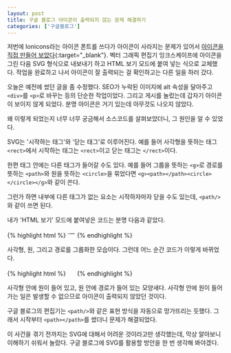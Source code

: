 ```yaml
---
layout: post
title: 구글 블로그 아이콘이 출력되지 않는 문제 해결하기
categories: ['구글블로그']
---
```

저번에 Ionicons라는 아이콘 폰트를 쓰다가 아이콘이 사라지는 문제가 있어서 [아이콘을 직접 만들어 보았다](https://thefirelog.blogspot.com/2022/11/blog-post_11.html){:target="_blank"}. 벡터 그래픽 편집기 잉크스케이프에 아이콘을 그린 다음 SVG 형식으로 내보내기 하고 HTML 보기 모드에 붙여 넣는 식으로 교체했다. 작업을 완료하고 나서 아이콘이 잘 출력되는 걸 확인하고는 다른 일을 하러 갔다.

오늘은 예전에 썼던 글을 좀 수정했다. SEO가 누락된 이미지에 alt 속성을 달아주고 `<div>`를 `<p>`로 바꾸는 등의 단순한 작업이었다. 그리고 게시를 눌렀는데 갑자기 아이콘이 보이지 않게 되었다. 분명 아이콘은 거기 있는데 아무것도 나오지 않았다. 

왜 이렇게 되었는지 너무 너무 궁금해서 소스코드를 살펴보았더니, 그 원인을 알 수 있었다.

SVG는 '시작하는 태그'와 '닫는 태그'로 이루어진다. 예를 들어 사각형을 뜻하는 태그 `<rect>`에서 시작하는 태그는 `<rect>`이고 닫는 태그는 `</rect>`이다. 

한편 태그 안에는 다른 태그가 들어갈 수도 있다. 예를 들어 그룹을 뜻하는 `<g>`로 경로를 뜻하는 `<path>`와 원을 뜻하는 `<circle>`을 묶었다면 `<g><path></path><circle></circle></g>`와 같이 쓴다. 

그런가 하면 내부에 다른 태그가 없는 요소는 시작하자마자 닫을 수도 있는데, `<path/>`와 같이 쓰면 된다.

내가 'HTML 보기' 모드에 붙여넣은 코드는 분명 다음과 같았다.

{% highlight html %}
<svg height="18px" version="1.1" viewbox="0 0 38.291 38.291" width="18px" xmlns="http://www.w3.org/2000/svg">
    <g transform="translate(299.68 -51.822)">
        <rect fill="none" height="38.291" style="paint-order: markers stroke;" width="38.291" x="-299.68" y="51.822"/>
        <circle cx="-295.53" cy="70.947" fill-rule="evenodd" fill="#4e4e4e" r="2.281" style="paint-order: markers stroke;"/>
        <path d="m-289.03 71.025h24.123" fill-rule="evenodd" fill="#4e4e4e" stroke-linecap="round" stroke-linejoin="round" stroke-miterlimit="100" stroke-width="2.876" stroke="#4e4e4e" style="paint-order: markers stroke;"/>
    </g>
</svg>
{% endhighlight %}

사각형, 원, 그리고 경로를 그룹화한 모습이다. 그런데 어느 순간 코드가 이렇게 바뀌었다.

{% highlight html %}
<svg height="18px" version="1.1" viewbox="0 0 38.291 38.291" width="18px" xmlns="http://www.w3.org/2000/svg">
    <g transform="translate(299.68 -51.822)">
        <rect fill="none" height="38.291" style="paint-order: markers stroke;" width="38.291" x="-299.68" y="51.822">
            <circle cx="-295.53" cy="70.947" fill-rule="evenodd" fill="#4e4e4e" r="2.281" style="paint-order: markers stroke;">
                <path d="m-289.03 71.025h24.123" fill-rule="evenodd" fill="#4e4e4e" stroke-linecap="round" stroke-linejoin="round" stroke-miterlimit="100" stroke-width="2.876" stroke="#4e4e4e" style="paint-order: markers stroke;"></path>
             </circle>
        </rect>
    </g>
</svg>
{% endhighlight %}

사각형 안에 원이 들어 있고, 원 안에 경로가 들어 있는 모양새다. 사각형 안에 원이 들어가는 일은 발생할 수 없으므로 아이콘이 출력되지 않았던 것이다.

구글 블로그의 편집기는 `<path/>`와 같은 표현 방식을 자동으로 망가뜨리는 듯했다. 그래서 시작부터 `<path></path>`를 썼더니 문제가 해결되었다.

이 사건을 겪기 전까지는 SVG에 대해서 어려운 것이라고만 생각했는데, 막상 알아보니 이해하기 쉬워서 놀랐다. 구글 블로그에 SVG를 활용할 방안을 한 번 생각해 봐야겠다.
